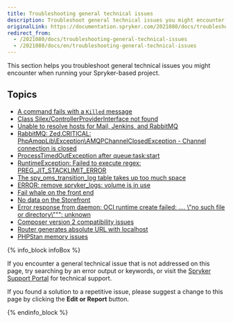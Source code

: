 ```yaml
---
title: Troubleshooting general technical issues
description: Troubleshoot general technical issues you might encounter when running your Spryker-based project
originalLink: https://documentation.spryker.com/2021080/docs/troubleshooting-general-technical-issues
redirect_from:
  - /2021080/docs/troubleshooting-general-technical-issues
  - /2021080/docs/en/troubleshooting-general-technical-issues
---
```


This section helps you troubleshoot general technical issues you might encounter when running your Spryker-based project.

## Topics

* [A command fails with a `Killed` message](https://documentation.spryker.com/docs/a-command-fails-with-a-killed-message)
* [Class Silex/ControllerProviderInterface not found](https://documentation.spryker.com/docs/class-silexcontrollerproviderinterface-not-found)
* [Unable to resolve hosts for Mail, Jenkins, and RabbitMQ](https://documentation.spryker.com/docs/unable-to-resolve-hosts-for-mail-jenkins-and-rabbitmq)
* [RabbitMQ: Zed.CRITICAL: PhpAmqpLib\Exception\AMQPChannelClosedException - Channel connection is closed](https://documentation.spryker.com/docs/rabbitmq-zedcritical-phpamqplibexceptionamqpchannelclosedexception-channel-connection-is-closed)
* [ProcessTimedOutException after queue:task:start](https://documentation.spryker.com/docs/processtimedoutexception-after-queuetaskstart)
* [RuntimeException: Failed to execute regex: PREG_JIT_STACKLIMIT_ERROR](https://documentation.spryker.com/docs/runtimeexception-failed-to-execute-regex-preg-jit-stacklimit-error)
* [The spy_oms_transition_log table takes up too much space](https://documentation.spryker.com/docs/the-spy-oms-transition-log-table-takes-up-too-much-space)
* [ERROR: remove spryker_logs: volume is in use](https://documentation.spryker.com/docs/error-remove-spryker-logs-volume-is-in-use)
* [Fail whale on the front end](https://documentation.spryker.com/docs/fail-whale-on-the-front-end)
* [No data on the Storefront](https://documentation.spryker.com/docs/no-data-on-the-storefront)
* [Error response from daemon: OCI runtime create failed: .... \\\"no such file or directory\\\"\"": unknown](https://documentation.spryker.com/docs/error-response-from-daemon-oci-runtime-create-failed-no-such-file-or-directory-unknown)
* [Composer version 2 compatibility issues](https://documentation.spryker.com/docs/composer-version-2-compatibility-issues)
* [Router generates absolute URL with localhost](https://documentation.spryker.com/docs/router-generates-absolute-url-with-localhost)
* [PHPStan memory issues](https://documentation.spryker.com/docs/phpstan-memory-issues)




{% info_block infoBox %}

If you encounter a general technical issue that is not addressed on this page, try searching by an error output or keywords, or visit the [Spryker Support Portal](https://spryker.force.com/support/s/) for technical support.

If you found a solution to a repetitive issue, please suggest a change to this page by clicking the **Edit or Report** button.

{% endinfo_block %}
